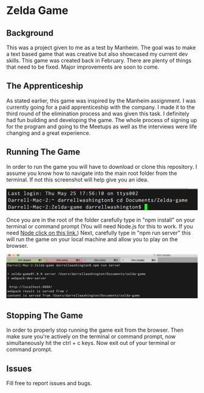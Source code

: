 # Zelda Game

## Background

This was a project given to me as a test by Manheim. The goal was to make a text based game that was creative but also showcased my current dev skills. 
This game was created back in February. There are plenty of things that need to be fixed. Major improvements are soon to come.

## The Apprenticeship

As stated earlier, this game was inspired by the Manheim assignment. I was currently going for a paid apprenticeship with the company.
I made it to the third round of the elimination process and was given this task. I definitely had fun building and developing the game.
The whole process of signing up for the program and going to the Meetups as well as the interviews were life changing and a great experience.

## Running The Game

In order to run the game you will have to download or clone this repository. I assume you know how to navigate into the main root folder from the terminal.
If not this screenshot will help give you an idea.

![Terminal Image 1](/images/terminal-1.png)

Once you are in the root of the folder carefully type in "npm install" on your terminal or command prompt (You will need Node.js for this to work. If you need [Node click on this link.](https://nodejs.org/en/download/))
Next, carefully type in "npm run server" this will run the game on your local machine and allow you to play on the browser.

![Terminal Image 2](/images/terminal-2.png)

## Stopping The Game

In order to properly stop running the game exit from the browser. 
Then make sure you're actively on the terminal or command prompt, now simultaneously hit the ctrl + c keys.
Now exit out of your terminal or command prompt.

## Issues

Fill free to report issues and bugs. 
